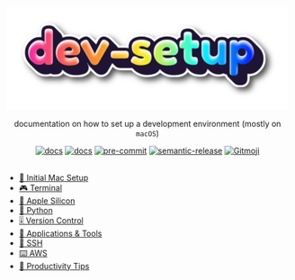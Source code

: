 <div align="center">
  <img src="https://raw.githubusercontent.com/juftin/dotfiles/main/docs/static/dev-setup.png" alt="dotfiles" width="500" />
  <p align="center">
    documentation on how to set up a development environment
    (mostly on <code>macOS</code>)
  </p>
  <a href="https://github.com/juftin/dotfiles/"><img src="https://img.shields.io/github/v/release/juftin/dotfiles?color=blue&label=%F0%9F%8C%88%20dotfiles" alt="docs"></a>
  <a href="https://juftin.com/dotfiles/"><img src="https://img.shields.io/static/v1?message=docs&color=526CFE&logo=Material+for+MkDocs&logoColor=FFFFFF&label=" alt="docs"></a>
  <a href="https://github.com/pre-commit/pre-commit"><img src="https://img.shields.io/badge/pre--commit-enabled-lightgreen?logo=pre-commit" alt="pre-commit"></a>
  <a href="https://github.com/semantic-release/semantic-release"><img src="https://img.shields.io/badge/%20%20%F0%9F%93%A6%F0%9F%9A%80-semantic--release-e10079.svg" alt="semantic-release"></a>
  <a href="https://gitmoji.dev"><img src="https://img.shields.io/badge/gitmoji-%20😜%20😍-FFDD67.svg" alt="Gitmoji"></a>
</div>

<style>
    .md-typeset h1,
    .md-content__inner h1 {
      display: none;
    }
</style>

<br>

-   [🍏 Initial Mac Setup](startup.md)
-   [🎮 Terminal](terminal.md)
-   [🍎 Apple Silicon](silicon.md)
-   [🐍 Python](python.md)
-   [🎚️ Version Control](git.md)
-   [🤖 Applications & Tools](apps.md)
-   [🔐 SSH](ssh.md)
-   [⌨️ AWS](aws.md)
-   [💁 Productivity Tips](productivity.md)
